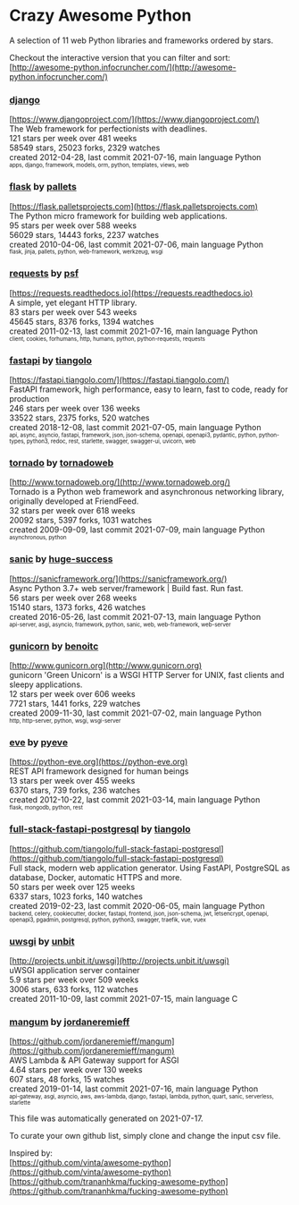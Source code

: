 # Crazy Awesome Python
A selection of 11 web Python libraries and frameworks ordered by stars.  

Checkout the interactive version that you can filter and sort: 
[http://awesome-python.infocruncher.com/](http://awesome-python.infocruncher.com/)  


### [django](https://github.com/django/django)  
[https://www.djangoproject.com/](https://www.djangoproject.com/)  
The Web framework for perfectionists with deadlines.  
121 stars per week over 481 weeks  
58549 stars, 25023 forks, 2329 watches  
created 2012-04-28, last commit 2021-07-16, main language Python  
<sub><sup>apps, django, framework, models, orm, python, templates, views, web</sup></sub>


### [flask](https://github.com/pallets/flask) by [pallets](https://github.com/pallets)  
[https://flask.palletsprojects.com](https://flask.palletsprojects.com)  
The Python micro framework for building web applications.  
95 stars per week over 588 weeks  
56029 stars, 14443 forks, 2237 watches  
created 2010-04-06, last commit 2021-07-06, main language Python  
<sub><sup>flask, jinja, pallets, python, web-framework, werkzeug, wsgi</sup></sub>


### [requests](https://github.com/psf/requests) by [psf](https://github.com/psf)  
[https://requests.readthedocs.io](https://requests.readthedocs.io)  
A simple, yet elegant HTTP library.  
83 stars per week over 543 weeks  
45645 stars, 8376 forks, 1394 watches  
created 2011-02-13, last commit 2021-07-16, main language Python  
<sub><sup>client, cookies, forhumans, http, humans, python, python-requests, requests</sup></sub>


### [fastapi](https://github.com/tiangolo/fastapi) by [tiangolo](https://github.com/tiangolo)  
[https://fastapi.tiangolo.com/](https://fastapi.tiangolo.com/)  
FastAPI framework, high performance, easy to learn, fast to code, ready for production  
246 stars per week over 136 weeks  
33522 stars, 2375 forks, 520 watches  
created 2018-12-08, last commit 2021-07-05, main language Python  
<sub><sup>api, async, asyncio, fastapi, framework, json, json-schema, openapi, openapi3, pydantic, python, python-types, python3, redoc, rest, starlette, swagger, swagger-ui, uvicorn, web</sup></sub>


### [tornado](https://github.com/tornadoweb/tornado) by [tornadoweb](https://github.com/tornadoweb)  
[http://www.tornadoweb.org/](http://www.tornadoweb.org/)  
Tornado is a Python web framework and asynchronous networking library, originally developed at FriendFeed.  
32 stars per week over 618 weeks  
20092 stars, 5397 forks, 1031 watches  
created 2009-09-09, last commit 2021-07-09, main language Python  
<sub><sup>asynchronous, python</sup></sub>


### [sanic](https://github.com/huge-success/sanic) by [huge-success](https://github.com/huge-success)  
[https://sanicframework.org/](https://sanicframework.org/)  
Async Python 3.7+ web server/framework | Build fast. Run fast.  
56 stars per week over 268 weeks  
15140 stars, 1373 forks, 426 watches  
created 2016-05-26, last commit 2021-07-13, main language Python  
<sub><sup>api-server, asgi, asyncio, framework, python, sanic, web, web-framework, web-server</sup></sub>


### [gunicorn](https://github.com/benoitc/gunicorn) by [benoitc](https://github.com/benoitc)  
[http://www.gunicorn.org](http://www.gunicorn.org)  
gunicorn 'Green Unicorn' is a WSGI HTTP Server for UNIX, fast clients and sleepy applications.  
12 stars per week over 606 weeks  
7721 stars, 1441 forks, 229 watches  
created 2009-11-30, last commit 2021-07-02, main language Python  
<sub><sup>http, http-server, python, wsgi, wsgi-server</sup></sub>


### [eve](https://github.com/pyeve/eve) by [pyeve](https://github.com/pyeve)  
[https://python-eve.org](https://python-eve.org)  
REST API framework designed for human beings  
13 stars per week over 455 weeks  
6370 stars, 739 forks, 236 watches  
created 2012-10-22, last commit 2021-03-14, main language Python  
<sub><sup>flask, mongodb, python, rest</sup></sub>


### [full-stack-fastapi-postgresql](https://github.com/tiangolo/full-stack-fastapi-postgresql) by [tiangolo](https://github.com/tiangolo)  
[https://github.com/tiangolo/full-stack-fastapi-postgresql](https://github.com/tiangolo/full-stack-fastapi-postgresql)  
Full stack, modern web application generator. Using FastAPI, PostgreSQL as database, Docker, automatic HTTPS and more.  
50 stars per week over 125 weeks  
6337 stars, 1023 forks, 140 watches  
created 2019-02-23, last commit 2020-06-05, main language Python  
<sub><sup>backend, celery, cookiecutter, docker, fastapi, frontend, json, json-schema, jwt, letsencrypt, openapi, openapi3, pgadmin, postgresql, python, python3, swagger, traefik, vue, vuex</sup></sub>


### [uwsgi](https://github.com/unbit/uwsgi) by [unbit](https://github.com/unbit)  
[http://projects.unbit.it/uwsgi](http://projects.unbit.it/uwsgi)  
uWSGI application server container  
5.9 stars per week over 509 weeks  
3006 stars, 633 forks, 112 watches  
created 2011-10-09, last commit 2021-07-15, main language C  


### [mangum](https://github.com/jordaneremieff/mangum) by [jordaneremieff](https://github.com/jordaneremieff)  
[https://github.com/jordaneremieff/mangum](https://github.com/jordaneremieff/mangum)  
AWS Lambda & API Gateway support for ASGI  
4.64 stars per week over 130 weeks  
607 stars, 48 forks, 15 watches  
created 2019-01-14, last commit 2021-07-16, main language Python  
<sub><sup>api-gateway, asgi, asyncio, aws, aws-lambda, django, fastapi, lambda, python, quart, sanic, serverless, starlette</sup></sub>


This file was automatically generated on 2021-07-17.  

To curate your own github list, simply clone and change the input csv file.  

Inspired by:  
[https://github.com/vinta/awesome-python](https://github.com/vinta/awesome-python)  
[https://github.com/trananhkma/fucking-awesome-python](https://github.com/trananhkma/fucking-awesome-python)  